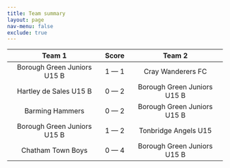 ```yaml
---
title: Team summary
layout: page
nav-menu: false
exclude: true
---
```




|           Team 1            |    Score    |           Team 2            |
|:---------------------------:|:-----------:|:---------------------------:|
| Borough Green Juniors U15 B | 1 &mdash; 1 |      Cray Wanderers FC      |
|   Hartley de Sales U15 B    | 0 &mdash; 2 | Borough Green Juniors U15 B |
|       Barming Hammers       | 0 &mdash; 2 | Borough Green Juniors U15 B |
| Borough Green Juniors U15 B | 1 &mdash; 2 |    Tonbridge Angels U15     |
|      Chatham Town Boys      | 0 &mdash; 4 | Borough Green Juniors U15 B |

 <br /><br /><br />